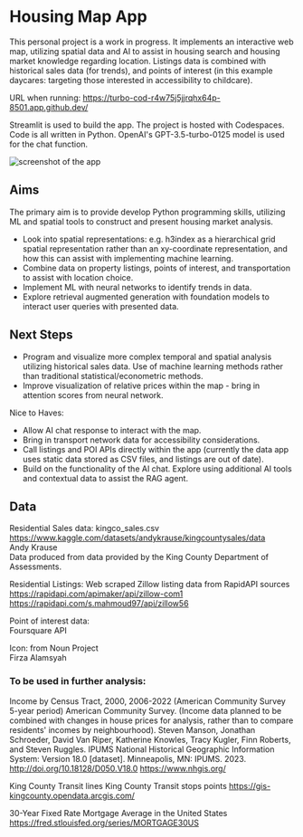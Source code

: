 # Housing Map App
This personal project is a work in progress. It implements an interactive web map, utilizing spatial data and AI to assist in housing search and housing market knowledge regarding location.
Listings data is combined with historical sales data (for trends), and points of interest (in this example daycares: targeting those interested in accessibility to childcare).

URL when running: https://turbo-cod-r4w75j5jjrqhx64p-8501.app.github.dev/ 

Streamlit is used to build the app. The project is hosted with Codespaces. Code is all written in Python. OpenAI's GPT-3.5-turbo-0125 model is used for the chat function.

![screenshot of the app](outputs/streamlit_app.pngstreamlit_app.png "App screenshot")
## Aims
The primary aim is to provide develop Python programming skills, utilizing ML and spatial tools to construct and present housing market analysis.
* Look into spatial representations: e.g. h3index as a hierarchical grid spatial representation rather than an xy-coordinate representation, and how this can assist with implementing machine learning.
* Combine data on property listings, points of interest, and transportation to assist with location choice.
* Implement ML with neural networks to identify trends in data. 
* Explore retrieval augmented generation with foundation models to interact user queries with presented data.
  
## Next Steps
* Program and visualize more complex temporal and spatial analysis utilizing historical sales data. Use of machine learning methods rather than traditional statistical/econometric methods.
* Improve visualization of relative prices within the map - bring in attention scores from neural network. 

Nice to Haves:
* Allow AI chat response to interact with the map.
* Bring in transport network data for accessibility considerations.
* Call listings and POI APIs directly within the app (currently the data app uses static data stored as CSV files, and listings are out of date).
* Build on the functionality of the AI chat. Explore using additional AI tools and contextual data to assist the RAG agent.

## Data
Residential Sales data: kingco_sales.csv\
https://www.kaggle.com/datasets/andykrause/kingcountysales/data \
Andy Krause\
Data produced from data provided by the King County Department of Assessments.

Residential Listings: Web scraped Zillow listing data from RapidAPI sources\
https://rapidapi.com/apimaker/api/zillow-com1 \
https://rapidapi.com/s.mahmoud97/api/zillow56

Point of interest data:\
Foursquare API

Icon: from Noun Project\
Firza Alamsyah

### To be used in further analysis:
Income by Census Tract, 2000, 2006-2022 (American Community Survey 5-year period) American Community Survey.
(Income data planned to be combined with changes in house prices for analysis, rather than to compare residents' incomes by neighbourhood).
Steven Manson, Jonathan Schroeder, David Van Riper, Katherine Knowles, Tracy Kugler, Finn Roberts, and Steven Ruggles. IPUMS National Historical Geographic Information System: Version 18.0 [dataset]. Minneapolis, MN: IPUMS. 2023. http://doi.org/10.18128/D050.V18.0
https://www.nhgis.org/

King County Transit lines
King County Transit stops points
https://gis-kingcounty.opendata.arcgis.com/

30-Year Fixed Rate Mortgage Average in the United States
https://fred.stlouisfed.org/series/MORTGAGE30US

